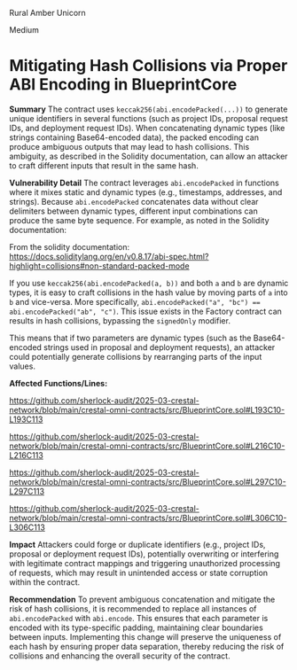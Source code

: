 Rural Amber Unicorn

Medium

# Mitigating Hash Collisions via Proper ABI Encoding in BlueprintCore

**Summary**
The contract uses `keccak256(abi.encodePacked(...))` to generate unique identifiers in several functions (such as project IDs, proposal request IDs, and deployment request IDs). When concatenating dynamic types (like strings containing Base64-encoded data), the packed encoding can produce ambiguous outputs that may lead to hash collisions. This ambiguity, as described in the Solidity documentation, can allow an attacker to craft different inputs that result in the same hash.


**Vulnerability Detail**
The contract leverages `abi.encodePacked` in functions where it mixes static and dynamic types (e.g., timestamps, addresses, and strings). Because `abi.encodePacked` concatenates data without clear delimiters between dynamic types, different input combinations can produce the same byte sequence. For example, as noted in the Solidity documentation:

From the solidity documentation:
https://docs.soliditylang.org/en/v0.8.17/abi-spec.html?highlight=collisions#non-standard-packed-mode

If you use `keccak256(abi.encodePacked(a, b))` and both `a` and `b` are dynamic types, it is easy to craft collisions in the hash value by moving parts of `a` into `b` and vice-versa. More specifically, `abi.encodePacked("a", "bc") == abi.encodePacked("ab", "c")`.
This issue exists in the Factory contract can results in hash collisions, bypassing the `signedOnly` modifier.

This means that if two parameters are dynamic types (such as the Base64-encoded strings used in proposal and deployment requests), an attacker could potentially generate collisions by rearranging parts of the input values.

**Affected Functions/Lines:**

https://github.com/sherlock-audit/2025-03-crestal-network/blob/main/crestal-omni-contracts/src/BlueprintCore.sol#L193C10-L193C113

https://github.com/sherlock-audit/2025-03-crestal-network/blob/main/crestal-omni-contracts/src/BlueprintCore.sol#L216C10-L216C113

https://github.com/sherlock-audit/2025-03-crestal-network/blob/main/crestal-omni-contracts/src/BlueprintCore.sol#L297C10-L297C113

https://github.com/sherlock-audit/2025-03-crestal-network/blob/main/crestal-omni-contracts/src/BlueprintCore.sol#L306C10-L306C113


**Impact**
Attackers could forge or duplicate identifiers (e.g., project IDs, proposal or deployment request IDs), potentially overwriting or interfering with legitimate contract mappings and triggering unauthorized processing of requests, which may result in unintended access or state corruption within the contract.

**Recommendation**
To prevent ambiguous concatenation and mitigate the risk of hash collisions, it is recommended to replace all instances of `abi.encodePacked` with `abi.encode`. This ensures that each parameter is encoded with its type-specific padding, maintaining clear boundaries between inputs. Implementing this change will preserve the uniqueness of each hash by ensuring proper data separation, thereby reducing the risk of collisions and enhancing the overall security of the contract.
